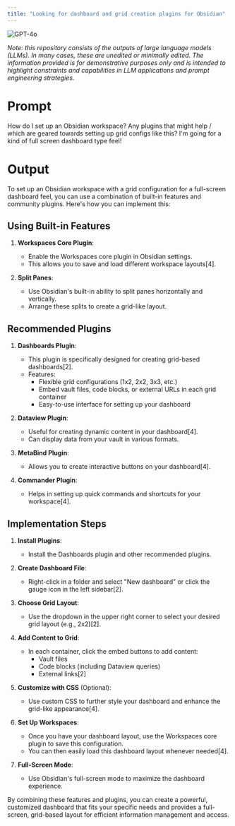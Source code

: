 ```yaml
---
title: "Looking for dashboard and grid creation plugins for Obsidian"
---
```

![GPT-4o](https://img.shields.io/badge/GPT--4o-3333FF?style=for-the-badge&logo=openai&logoColor=white)



*Note: this repository consists of the outputs of large language models (LLMs). In many cases, these are unedited or minimally edited. The information provided is for demonstrative purposes only and is intended to highlight constraints and capabilities in LLM applications and prompt engineering strategies.*


# Prompt

How do I set up an Obsidian workspace? Any plugins that might help / which are geared towards setting up grid configs like this? I'm going for a kind of full screen dashboard type feel!

# Output

To set up an Obsidian workspace with a grid configuration for a full-screen dashboard feel, you can use a combination of built-in features and community plugins. Here's how you can implement this:

## Using Built-in Features

1. **Workspaces Core Plugin**: 
   - Enable the Workspaces core plugin in Obsidian settings.
   - This allows you to save and load different workspace layouts[4].

2. **Split Panes**:
   - Use Obsidian's built-in ability to split panes horizontally and vertically.
   - Arrange these splits to create a grid-like layout.

## Recommended Plugins

1. **Dashboards Plugin**:
   - This plugin is specifically designed for creating grid-based dashboards[2].
   - Features:
     - Flexible grid configurations (1x2, 2x2, 3x3, etc.)
     - Embed vault files, code blocks, or external URLs in each grid container
     - Easy-to-use interface for setting up your dashboard

2. **Dataview Plugin**:
   - Useful for creating dynamic content in your dashboard[4].
   - Can display data from your vault in various formats.

3. **MetaBind Plugin**:
   - Allows you to create interactive buttons on your dashboard[4].

4. **Commander Plugin**:
   - Helps in setting up quick commands and shortcuts for your workspace[4].

## Implementation Steps

1. **Install Plugins**:
   - Install the Dashboards plugin and other recommended plugins.

2. **Create Dashboard File**:
   - Right-click in a folder and select "New dashboard" or click the gauge icon in the left sidebar[2].

3. **Choose Grid Layout**:
   - Use the dropdown in the upper right corner to select your desired grid layout (e.g., 2x2)[2].

4. **Add Content to Grid**:
   - In each container, click the embed buttons to add content:
     - Vault files
     - Code blocks (including Dataview queries)
     - External links[2]

5. **Customize with CSS** (Optional):
   - Use custom CSS to further style your dashboard and enhance the grid-like appearance[4].

6. **Set Up Workspaces**:
   - Once you have your dashboard layout, use the Workspaces core plugin to save this configuration.
   - You can then easily load this dashboard layout whenever needed[4].

7. **Full-Screen Mode**:
   - Use Obsidian's full-screen mode to maximize the dashboard experience.

By combining these features and plugins, you can create a powerful, customized dashboard that fits your specific needs and provides a full-screen, grid-based layout for efficient information management and access.


